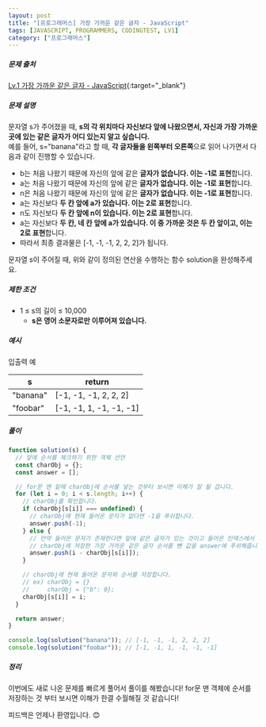 ```yaml
---
layout: post
title: "[프로그래머스] 가장 가까운 같은 글자 - JavaScript"
tags: [JAVASCRIPT, PROGRAMMERS, CODINGTEST, LV1]
category: ["프로그래머스"]
---
```


##### 문제 출처

[Lv.1 가장 가까운 같은 글자 - JavaScript](https://school.programmers.co.kr/learn/courses/30/lessons/142086?language=javascript){:target="\_blank"}

##### 문제 설명

문자열 s가 주어졌을 때, **s의 각 위치마다 자신보다 앞에 나왔으면서, 자신과 가장 가까운 곳에 있는 같은 글자가 어디 있는지 알고 싶습니다.**<br />
예를 들어, s="banana"라고 할 때, **각 글자들을 왼쪽부터 오른쪽**으로 읽어 나가면서 다음과 같이 진행할 수 있습니다.

- b는 처음 나왔기 때문에 자신의 앞에 같은 **글자가 없습니다. 이는 -1로 표현**합니다.
- a는 처음 나왔기 때문에 자신의 앞에 같은 **글자가 없습니다. 이는 -1로 표현**합니다.
- n은 처음 나왔기 때문에 자신의 앞에 같은 **글자가 없습니다. 이는 -1로 표현**합니다.
- a는 자신보다 **두 칸 앞에 a가 있습니다. 이는 2로 표현**합니다.
- n도 자신보다 **두 칸 앞에 n이 있습니다. 이는 2로 표현**합니다.
- a는 자신보다 **두 칸, 네 칸 앞에 a가 있습니다. 이 중 가까운 것은 두 칸 앞이고, 이는 2로 표현**합니다.
- 따라서 최종 결과물은 [-1, -1, -1, 2, 2, 2]가 됩니다.

문자열 s이 주어질 때, 위와 같이 정의된 연산을 수행하는 함수 solution을 완성해주세요.

##### 제한 조건

- 1 ≤ s의 길이 ≤ 10,000
  - **s은 영어 소문자로만 이루어져 있습니다.**

##### 예시

입출력 예

| s        | return                  |
| -------- | ----------------------- |
| "banana" | [-1, -1, -1, 2, 2, 2]   |
| "foobar" | [-1, -1, 1, -1, -1, -1] |

##### 풀이

```javascript
function solution(s) {
  // 앞에 순서를 체크하기 위한 객체 선언
  const charObj = {};
  const answer = [];

  // for문 맨 밑에 charObj에 순서를 넣는 것부터 보시면 이해가 잘 될 겁니다.
  for (let i = 0; i < s.length; i++) {
    // charObj를 확인합니다.
    if (charObj[s[i]] === undefined) {
      // charObj에 현재 들어온 문자가 없다면 -1을 푸쉬합니다.
      answer.push(-1);
    } else {
      // 만약 들어온 문자가 존재한다면 앞에 같은 글자가 있는 것이고 들어온 인덱스에서
      // charObj에 저장한 가장 가까운 같은 글자 순서를 뺸 값을 answer에 푸쉬해줍니다.
      answer.push(i - charObj[s[i]]);
    }

    // charObj에 현재 들어온 문자와 순서를 저장합니다.
    // ex) charObj = {}
    //     charObj = {"b": 0};
    charObj[s[i]] = i;
  }

  return answer;
}

console.log(solution("banana")); // [-1, -1, -1, 2, 2, 2]
console.log(solution("foobar")); // [-1, -1, 1, -1, -1, -1]
```

##### 정리

이번에도 새로 나온 문제를 빠르게 풀어서 풀이를 해봤습니다! for문 맨 객체에 순서를 저장하는 것 부터 보시면 이해가 한결 수월해질 것 같습니다!<br/>

피드백은 언제나 환영입니다. 😊
